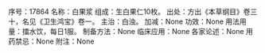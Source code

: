 序号：17864
名称：白果浆
组成：生白果仁10枚。
出处：方出《本草纲目》卷三十，名见《卫生鸿宝》卷一。
主治：白浊。
加减：None
功效：None
用法用量：擂水饮，每日1服。
制备方法：None
临床应用：None
各家论述：None
用药禁忌：None
附注：None
